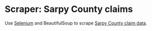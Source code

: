 Scraper: Sarpy County claims
============

Use <a href="http://selenium-python.readthedocs.org/index.html" target="_blank">Selenium</a> and BeautifulSoup to scrape <a href="http://www.sarpy.com/claims/" target="_blank">Sarpy County claim data</a>.
